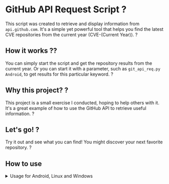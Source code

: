 # GitHub API Request Script ?

This script was created to retrieve and display information from `api.github.com`. It's a simple yet powerful tool that helps you find the latest CVE repositories from the current year (CVE-(Current Year)). ?

## How it works ??

You can simply start the script and get the repository results from the current year. Or you can start it with a parameter, such as `git_api_req.py Android`, to get results for this particular keyword. ?

## Why this project? ?

This project is a small exercise I conducted, hoping to help others with it. It's a great example of how to use the GitHub API to retrieve useful information. ?

## Let's go! ?

Try it out and see what you can find! You might discover your next favorite repository. ?
## How to use
<details>
 <summary>Usage for Android, Linux and Windows</summary>
### 📱Tmux Android  
```
 python3 git_api_req.py
 
 python3 git_api_req.py Crawler 
```
### 🐧Bash  
```
 python3 git_api_req.py
 
 python3 git_api_req.py Crawler 
```
### 🖥️ Windows  
```
 py git_api_req.py
 
 py git_api_req.py Crawler 
```
</details>
